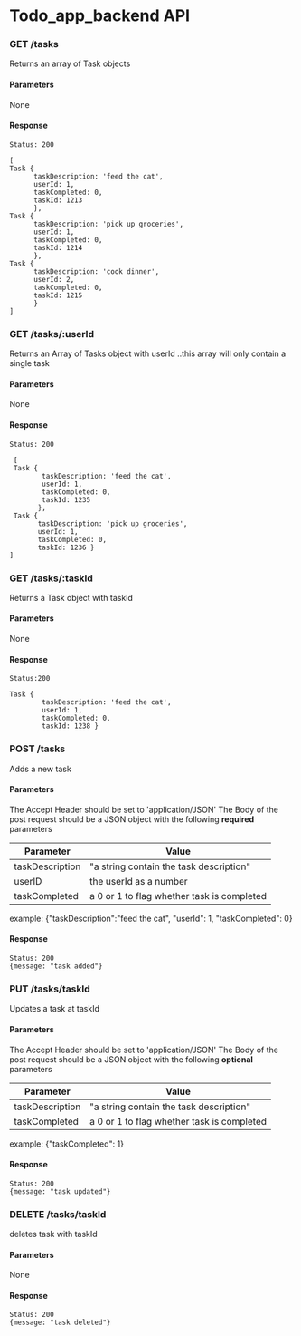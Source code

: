 # Todo_app_backend API

### GET /tasks
Returns an array of Task objects
#### Parameters
None
#### Response
```
Status: 200

[ 
Task {
      taskDescription: 'feed the cat',
      userId: 1,
      taskCompleted: 0,
      taskId: 1213
      },
Task {
      taskDescription: 'pick up groceries',
      userId: 1,
      taskCompleted: 0,
      taskId: 1214 
      },
Task {
      taskDescription: 'cook dinner',
      userId: 2,
      taskCompleted: 0,
      taskId: 1215
      } 
]
```

### GET /tasks/:userId
Returns an Array of Tasks object with userId ..this array will only contain a single task
#### Parameters
None
#### Response
```
Status: 200

 [ 
 Task {
        taskDescription: 'feed the cat',
        userId: 1,
        taskCompleted: 0,
        taskId: 1235 
       },
 Task {
       taskDescription: 'pick up groceries',
       userId: 1,
       taskCompleted: 0,
       taskId: 1236 } 
]
```

### GET /tasks/:taskId
Returns a Task object with taskId 
#### Parameters
None
#### Response
```
Status:200

Task {
        taskDescription: 'feed the cat',
        userId: 1,
        taskCompleted: 0,
        taskId: 1238 }
```

### POST /tasks
Adds a new task
#### Parameters
The Accept Header should be set to 'application/JSON'
The Body of the post request should be a JSON object with the following **required** parameters

| Parameter | Value |
| ----------|-------- |
| taskDescription | "a string contain the task description" |
| userID | the userId as a number |
| taskCompleted | a 0 or 1 to flag whether task is completed |

example: {"taskDescription":"feed the cat", "userId": 1, "taskCompleted": 0}

#### Response
```
Status: 200
{message: "task added"}
```

### PUT /tasks/taskId
Updates a task at taskId
#### Parameters
The Accept Header should be set to 'application/JSON'
The Body of the post request should be a JSON object with the following **optional** parameters

| Parameter | Value |
| ----------|-------- |
| taskDescription | "a string contain the task description" |
| taskCompleted | a 0 or 1 to flag whether task is completed |

example: {"taskCompleted": 1}

#### Response
```
Status: 200
{message: "task updated"}
```
### DELETE /tasks/taskId
deletes task with taskId
#### Parameters
None

#### Response
```
Status: 200
{message: "task deleted"}
```
